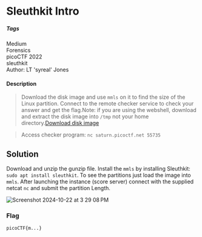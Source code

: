# Sleuthkit Intro
##### Tags
Medium\
Forensics\
picoCTF 2022\
sleuthkit\
Author: LT 'syreal' Jones
#### Description
> Download the disk image and use `mmls` on it to find the size of the Linux partition. Connect to the remote checker service to check your answer and get the flag.Note: if you are using the webshell, download and extract the disk image into `/tmp` not your home directory.[Download disk image](https://artifacts.picoctf.net/c/164/disk.img.gz)

> Access checker program: `nc saturn.picoctf.net 55735`
## Solution
Download and unzip the gunzip file.  Install the `mmls` by installing Sleuthkit: `sudo apt install sleuthkit`.  To see the partitions just load the image into `mmls`. After launching the instance (score server) connect with the supplied netcat `nc` and submit the partition Length.

![Screenshot 2024-10-22 at 3 29 08 PM](https://github.com/user-attachments/assets/1191d379-38c4-4a6a-a4d8-e6f3a333b758)

### Flag
`picoCTF{m...}`
